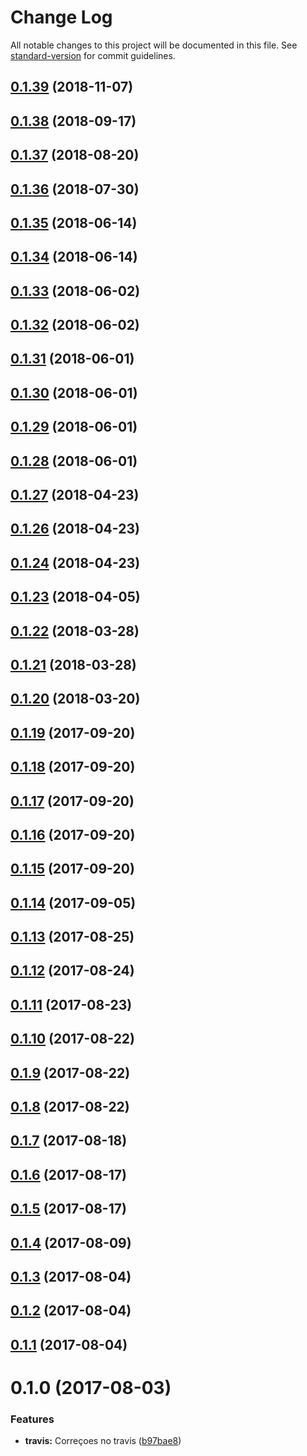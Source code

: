 # Change Log

All notable changes to this project will be documented in this file. See [standard-version](https://github.com/conventional-changelog/standard-version) for commit guidelines.

<a name="0.1.39"></a>
## [0.1.39](https://github.com/rhases/angular-otpp/compare/v0.1.38...v0.1.39) (2018-11-07)



<a name="0.1.38"></a>
## [0.1.38](https://github.com/rhases/angular-otpp/compare/v0.1.37...v0.1.38) (2018-09-17)



<a name="0.1.37"></a>
## [0.1.37](https://github.com/rhases/angular-otpp/compare/v0.1.36...v0.1.37) (2018-08-20)



<a name="0.1.36"></a>
## [0.1.36](https://github.com/rhases/angular-otpp/compare/v0.1.34...v0.1.36) (2018-07-30)



<a name="0.1.35"></a>
## [0.1.35](https://github.com/rhases/angular-otpp/compare/v0.1.34...v0.1.35) (2018-06-14)



<a name="0.1.34"></a>
## [0.1.34](https://github.com/rhases/angular-otpp/compare/v0.1.33...v0.1.34) (2018-06-14)



<a name="0.1.33"></a>
## [0.1.33](https://github.com/rhases/angular-otpp/compare/v0.1.32...v0.1.33) (2018-06-02)



<a name="0.1.32"></a>
## [0.1.32](https://github.com/rhases/angular-otpp/compare/v0.1.31...v0.1.32) (2018-06-02)



<a name="0.1.31"></a>
## [0.1.31](https://github.com/rhases/angular-otpp/compare/v0.1.30...v0.1.31) (2018-06-01)



<a name="0.1.30"></a>
## [0.1.30](https://github.com/rhases/angular-otpp/compare/v0.1.29...v0.1.30) (2018-06-01)



<a name="0.1.29"></a>
## [0.1.29](https://github.com/rhases/angular-otpp/compare/v0.1.28...v0.1.29) (2018-06-01)



<a name="0.1.28"></a>
## [0.1.28](https://github.com/rhases/angular-otpp/compare/0.1.27...0.1.28) (2018-06-01)



<a name="0.1.27"></a>
## [0.1.27](https://github.com/rhases/angular-otpp/compare/v0.1.26...v0.1.27) (2018-04-23)



<a name="0.1.26"></a>
## [0.1.26](https://github.com/rhases/angular-otpp/compare/v0.1.24...v0.1.26) (2018-04-23)



<a name="0.1.24"></a>
## [0.1.24](https://github.com/rhases/angular-otpp/compare/v0.1.23...v0.1.24) (2018-04-23)



<a name="0.1.23"></a>
## [0.1.23](https://github.com/rhases/angular-otpp/compare/v0.1.22...v0.1.23) (2018-04-05)



<a name="0.1.22"></a>
## [0.1.22](https://github.com/rhases/angular-otpp/compare/v0.1.20...v0.1.22) (2018-03-28)



<a name="0.1.21"></a>
## [0.1.21](https://github.com/rhases/angular-otpp/compare/v0.1.20...v0.1.21) (2018-03-28)



<a name="0.1.20"></a>
## [0.1.20](https://github.com/rhases/angular-otpp/compare/v0.1.19...v0.1.20) (2018-03-20)



<a name="0.1.19"></a>
## [0.1.19](https://github.com/rhases/angular-otpp/compare/v0.1.18...v0.1.19) (2017-09-20)



<a name="0.1.18"></a>
## [0.1.18](https://github.com/rhases/angular-otpp/compare/v0.1.17...v0.1.18) (2017-09-20)



<a name="0.1.17"></a>
## [0.1.17](https://github.com/rhases/angular-otpp/compare/v0.1.16...v0.1.17) (2017-09-20)



<a name="0.1.16"></a>
## [0.1.16](https://github.com/rhases/angular-otpp/compare/v0.1.15...v0.1.16) (2017-09-20)



<a name="0.1.15"></a>
## [0.1.15](https://github.com/rhases/angular-otpp/compare/v0.1.14...v0.1.15) (2017-09-20)



<a name="0.1.14"></a>
## [0.1.14](https://github.com/rhases/angular-otpp/compare/v0.1.13...v0.1.14) (2017-09-05)



<a name="0.1.13"></a>
## [0.1.13](https://github.com/rhases/angular-otpp/compare/v0.1.12...v0.1.13) (2017-08-25)



<a name="0.1.12"></a>
## [0.1.12](https://github.com/rhases/angular-otpp/compare/v0.1.11...v0.1.12) (2017-08-24)



<a name="0.1.11"></a>
## [0.1.11](https://github.com/rhases/angular-otpp/compare/v0.1.10...v0.1.11) (2017-08-23)



<a name="0.1.10"></a>
## [0.1.10](https://github.com/rhases/angular-otpp/compare/v0.1.9...v0.1.10) (2017-08-22)



<a name="0.1.9"></a>
## [0.1.9](https://github.com/rhases/angular-otpp/compare/v0.1.8...v0.1.9) (2017-08-22)



<a name="0.1.8"></a>
## [0.1.8](https://github.com/rhases/angular-otpp/compare/v0.1.7...v0.1.8) (2017-08-22)



<a name="0.1.7"></a>
## [0.1.7](https://github.com/rhases/angular-otpp/compare/v0.1.6...v0.1.7) (2017-08-18)



<a name="0.1.6"></a>
## [0.1.6](https://github.com/rhases/angular-otpp/compare/v0.1.5...v0.1.6) (2017-08-17)



<a name="0.1.5"></a>
## [0.1.5](https://github.com/rhases/angular-otpp/compare/v0.1.4...v0.1.5) (2017-08-17)



<a name="0.1.4"></a>
## [0.1.4](https://github.com/rhases/angular-otpp/compare/v0.1.3...v0.1.4) (2017-08-09)



<a name="0.1.3"></a>
## [0.1.3](https://github.com/rhases/angular-otpp/compare/v0.1.2...v0.1.3) (2017-08-04)



<a name="0.1.2"></a>
## [0.1.2](https://github.com/rhases/angular-otpp/compare/v0.1.1...v0.1.2) (2017-08-04)



<a name="0.1.1"></a>
## [0.1.1](https://github.com/rhases/angular-otpp/compare/v0.1.0...v0.1.1) (2017-08-04)



<a name="0.1.0"></a>
# 0.1.0 (2017-08-03)


### Features

* **travis:** Correçoes no travis ([b97bae8](https://github.com/rhases/angular-otpp/commit/b97bae8))
